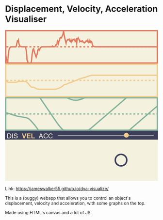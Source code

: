 # Displacement, Velocity, Acceleration Visualiser

![](./md_images/README0.png)

Link: https://jameswalker55.github.io/dva-visualize/

This is a (buggy) webapp that allows you to control an object's displacement, velocity and acceleration, with some graphs on the top.

Made using HTML's canvas and a lot of JS.